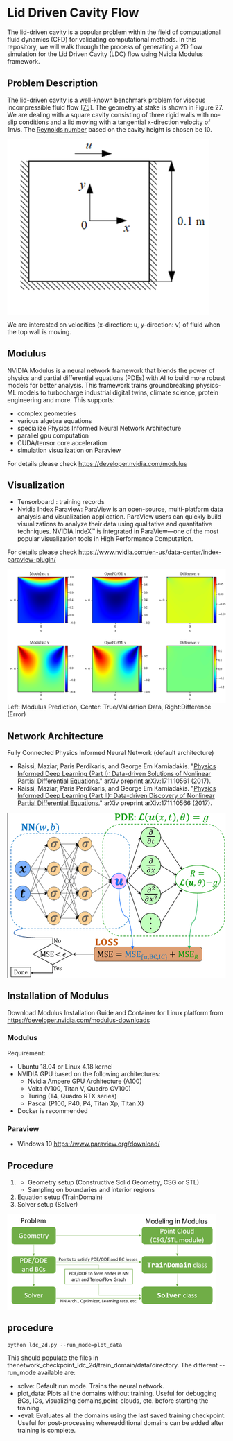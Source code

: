 # Lid Driven Cavity Flow

The lid-driven cavity is a popular problem within the field of computational fluid dynamics (CFD) for validating computational methods. In this repository, we will walk through the process of generating a 2D flow simulation for the Lid Driven Cavity (LDC) flow using Nvidia Modulus framework.

## Problem Description

The lid-driven cavity is a well-known benchmark problem for viscous incompressible fluid flow [[75]](https://www.sciencedirect.com/book/9781856176354/the-finite-element-method-for-fluid-dynamics). The geometry at stake is shown in Figure 27. We are dealing with a square cavity consisting of three rigid walls with no-slip conditions and a lid moving with a tangential x-direction velocity of 1m/s. The [Reynolds number](https://en.wikipedia.org/wiki/Reynolds_number) based on the cavity height is chosen be 10.

<img src="pictures/lidrivencavity.PNG"  align='center'/>

We are interested on velocities (x-direction: u, y-direction: v) of fluid when the top wall is moving. 

## Modulus 
NVIDIA Modulus is a neural network framework that blends the power of physics and partial differential equations (PDEs) with AI to build more robust models for better analysis. This framework trains groundbreaking physics-ML models to turbocharge industrial digital twins, climate science, protein engineering and more. This supports:
- complex geometries
- various algebra equations
- specialize Physics Informed Neural Network Architecture
- parallel gpu computation
- CUDA/tensor core acceleration
- simulation visualization on Paraview

For details please check https://developer.nvidia.com/modulus

## Visualization
- Tensorboard : training records
- Nvidia Index Paraview: ParaView is an open-source, multi-platform data analysis and visualization application. ParaView users can quickly build visualizations to analyze their data using qualitative and quantitative techniques. NVIDIA IndeX™ is integrated in ParaView—one of the most popular visualization tools in High Performance Computation. 

For details please check https://www.nvidia.com/en-us/data-center/index-paraview-plugin/

<img src="pictures/velocity-liddrivencavity.PNG"  align='center'/>
 Left: Modulus Prediction, Center: True/Validation Data, Right:Difference (Error)

 ## Network Architecture
Fully Connected Physics Informed Neural Network (default architecture)
- Raissi, Maziar, Paris Perdikaris, and George Em Karniadakis. "[Physics Informed Deep Learning (Part I): Data-driven Solutions of Nonlinear Partial Differential Equations.](https://www.sciencedirect.com/science/article/pii/S0021999118307125)" arXiv preprint arXiv:1711.10561 (2017).
- Raissi, Maziar, Paris Perdikaris, and George Em Karniadakis. "[Physics Informed Deep Learning (Part II): Data-driven Discovery of Nonlinear Partial Differential Equations.](https://arxiv.org/abs/1711.10566)" arXiv preprint arXiv:1711.10566 (2017).
<img src="pictures/PINN.PNG"  align='center'/>

## Installation of Modulus
Download Modulus Installation Guide and Container for Linux platform from https://developer.nvidia.com/modulus-downloads

### Modulus
Requirement: 
- Ubuntu 18.04 or Linux 4.18 kernel
- NVIDIA GPU based on the following architectures:
   - Nvidia Ampere GPU Architecture (A100)
   - Volta (V100, Titan V, Quadro GV100)
   - Turing (T4, Quadro RTX series)
   - Pascal (P100, P40, P4, Titan Xp, Titan X)
- Docker is recommended


### Paraview
- Windows 10
https://www.paraview.org/download/

## Procedure
1. - Geometry setup (Constructive Solid Geometry, CSG or STL)
   - Sampling on boundaries and interior regions
2. Equation setup (TrainDomain)
3. Solver setup (Solver)

<img src="pictures/Methodology.PNG"  align='center'/>

## procedure
```
python ldc_2d.py --run_mode=plot_data
```     

 This should populate the files in thenetwork_checkpoint_ldc_2d/train_domain/data/directory. The different --run_mode available are:
 - solve: Default run mode. Trains the neural network.
 - plot_data:  Plots all the domains without training.  Useful for debugging BCs, ICs, visualizing domains,point-clouds, etc. before starting the training.
 - •eval: Evaluates all the domains using the last saved training checkpoint. Useful for post-processing whereadditional domains can be added after training is complete.